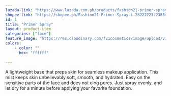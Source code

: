 ```yaml
---
lazada-link: "https://www.lazada.com.ph/products/fashion21-primer-spray-i332842255-s731180688.html?spm=a2o4l.searchlist.list.51.10973f8e4HNrrV&search=1"
shopee-link: "https://shopee.ph/Fashion21-Primer-Spray-i.26222223.2385430283"
id: 1
title: "Primer Spray"
layout: product-item
categories: ["face"]
feature_image: "https://res.cloudinary.com/f21cosmetics/image/upload/v1565323481/primer-spray.jpg"
colors:
    - color: ""
      hex: "ffffff"    
    
---
```

A lightweight base that preps skin for seamless makeup application. This mist keeps skin unbelievably soft, smooth, and hydrated. Easy on the sensitive parts of the face and does not clog pores. Just spray evenly, and let dry for a minute before applying your favorite foundation.

